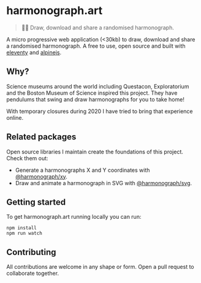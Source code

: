 # harmonograph.art

> 👩‍🎨 Draw, download and share a randomised harmonograph.

A micro progressive web application (<30kb) to draw, download and share a randomised harmonograph. A free to use, open source and built with [eleventy](https://github.com/11ty/eleventy) and [alpinejs](https://github.com/alpinejs/alpine).

## Why?

Science museums around the world including Questacon, Exploratorium and the Boston Museum of Science inspired this project. They have pendulums that swing and draw harmonographs for you to take home!

With temporary closures during 2020 I have tried to bring that experience online.

## Related packages

Open source libraries I maintain create the foundations of this project. Check them out:

- Generate a harmonographs X and Y coordinates with [@harmonograph/xy](https://www.npmjs.com/package/@harmonograph/xy).
- Draw and animate a harmonograph in SVG with [@harmonograph/svg](https://www.npmjs.com/package/@harmonograph/svg).

## Getting started

To get harmonograph.art running locally you can run:

```
npm install
npm run watch
```

## Contributing

All contributions are welcome in any shape or form. Open a pull request to collaborate together.
